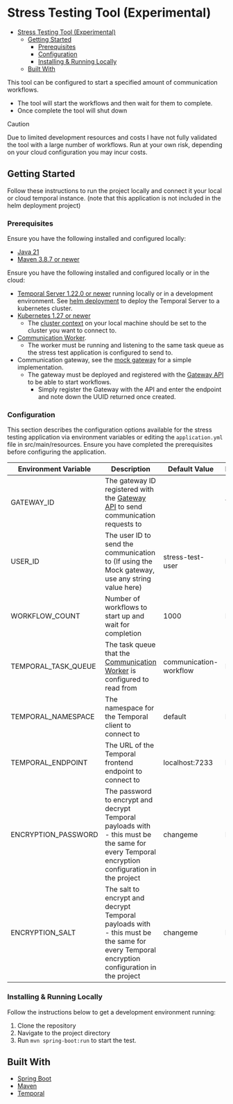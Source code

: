 # Stress Testing Tool (Experimental)

<!-- TOC -->
* [Stress Testing Tool (Experimental)](#stress-testing-tool-experimental)
  * [Getting Started](#getting-started)
    * [Prerequisites](#prerequisites)
    * [Configuration](#configuration)
    * [Installing & Running Locally](#installing--running-locally)
  * [Built With](#built-with)
<!-- TOC -->

This tool can be configured to start a specified amount of communication workflows.
 - The tool will start the workflows and then wait for them to complete.
 - Once complete the tool will shut down 

> [!CAUTION]
> Due to limited development resources and costs I have not fully validated the tool with a large number of workflows. Run at your own risk, depending on your cloud configuration you may incur costs.

## Getting Started

Follow these instructions to run the project locally and connect it your local or cloud temporal instance. (note that this application is not included in the helm deployment project)

### Prerequisites

Ensure you have the following installed and configured locally:

- [Java 21](https://www.oracle.com/java/technologies/downloads/#java21)
- [Maven 3.8.7 or newer](https://maven.apache.org/download.cgi)

Ensure you have the following installed and configured locally or in the cloud:

- [Temporal Server 1.22.0 or newer](https://learn.temporal.io/getting_started/java/dev_environment/) running locally or in a development environment. See [helm deployment](../deployment/helm) to deploy the Temporal Server to a kubernetes cluster.
- [Kubernetes 1.27 or newer](https://kubernetes.io/releases/download/)
     - The [cluster context](https://kubernetes.io/docs/reference/kubectl/generated/kubectl_config/kubectl_config_set-context/) on your local machine should be set to the cluster you want to connect to.
- [Communication Worker](../communication-worker).
  - The worker must be running and listening to the same task queue as the stress test application is configured to send to.
- Communication gateway, see the [mock gateway](../mock-gateway) for a simple implementation.
  - The gateway must be deployed and registered with the [Gateway API](../gateway-api) to be able to start workflows.
    - Simply register the Gateway with the API and enter the endpoint and note down the UUID returned once created.

### Configuration

This section describes the configuration options available for the stress testing application via environment variables or editing the `application.yml` file in src/main/resources.
Ensure you have completed the prerequisites before configuring the application.

| Environment Variable | Description                                                                                                                                   | Default Value          | Required |
|----------------------|-----------------------------------------------------------------------------------------------------------------------------------------------|------------------------|----------|
| GATEWAY_ID           | The gateway ID registered with the [Gateway API](../gateway-api) to send communication requests to                                            |                        | Y        |
| USER_ID              | The user ID to send the communication to (If using the Mock gateway, use any string value here)                                               | stress-test-user       | N        |
| WORKFLOW_COUNT       | Number of workflows to start up and wait for completion                                                                                       | 1000                   | N        |
| TEMPORAL_TASK_QUEUE  | The task queue that the [Communication Worker](../communication-worker) is configured to read from                                            | communication-workflow | N        |
| TEMPORAL_NAMESPACE   | The namespace for the Temporal client to connect to                                                                                           | default                | N        |
| TEMPORAL_ENDPOINT    | The URL of the Temporal frontend endpoint to connect to                                                                                       | localhost:7233         | N        |
| ENCRYPTION_PASSWORD  | The password to encrypt and decrypt Temporal payloads with - this must be the same for every Temporal encryption configuration in the project | changeme               | N        |
| ENCRYPTION_SALT      | The salt to encrypt and decrypt Temporal payloads with - this must be the same for every Temporal encryption configuration in the project     | changeme               | N        |



### Installing & Running Locally

Follow the instructions below to get a development environment running:
1. Clone the repository
2. Navigate to the project directory
3. Run `mvn spring-boot:run` to start the test.


## Built With
- [Spring Boot](https://spring.io/projects/spring-boot)
- [Maven](https://maven.apache.org/)
- [Temporal](https://temporal.io/)
